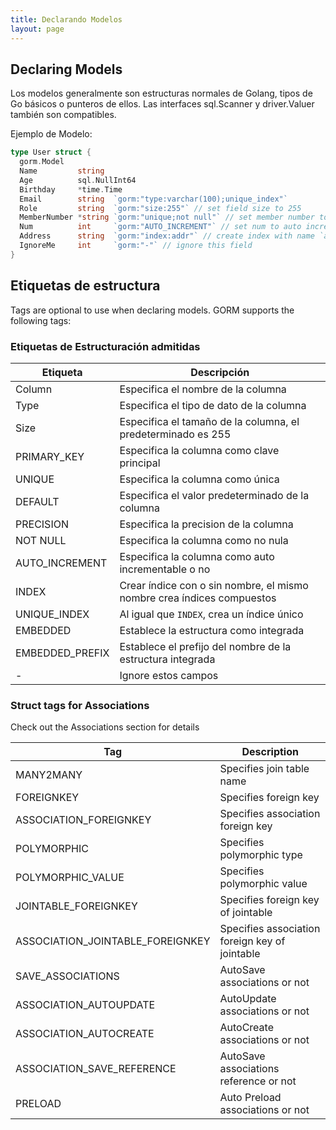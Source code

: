 ```yaml
---
title: Declarando Modelos
layout: page
---
```


## Declaring Models

Los modelos generalmente son estructuras normales de Golang, tipos de Go básicos o punteros de ellos. Las interfaces sql.Scanner y driver.Valuer también son compatibles.

Ejemplo de Modelo:

```go
type User struct {
  gorm.Model
  Name         string
  Age          sql.NullInt64
  Birthday     *time.Time
  Email        string  `gorm:"type:varchar(100);unique_index"`
  Role         string  `gorm:"size:255"` // set field size to 255
  MemberNumber *string `gorm:"unique;not null"` // set member number to unique and not null
  Num          int     `gorm:"AUTO_INCREMENT"` // set num to auto incrementable
  Address      string  `gorm:"index:addr"` // create index with name `addr` for address
  IgnoreMe     int     `gorm:"-"` // ignore this field
}
```

## Etiquetas de estructura

Tags are optional to use when declaring models. GORM supports the following tags:

### Etiquetas de Estructuración admitidas

| Etiqueta        | Descripción                                                            |
| --------------- | ---------------------------------------------------------------------- |
| Column          | Especifica el nombre de la columna                                     |
| Type            | Especifica el tipo de dato de la columna                               |
| Size            | Especifica el tamaño de la columna, el predeterminado es 255           |
| PRIMARY_KEY     | Especifica la columna como clave principal                             |
| UNIQUE          | Especifica la columna como única                                       |
| DEFAULT         | Especifica el valor predeterminado de la columna                       |
| PRECISION       | Especifica la precision de la columna                                  |
| NOT NULL        | Especifica la columna como no nula                                     |
| AUTO_INCREMENT  | Especifica la columna como auto incrementable o no                     |
| INDEX           | Crear índice con o sin nombre, el mismo nombre crea índices compuestos |
| UNIQUE_INDEX    | Al igual que `INDEX`, crea un índice único                             |
| EMBEDDED        | Establece la estructura como integrada                                 |
| EMBEDDED_PREFIX | Establece el prefijo del nombre de la estructura integrada             |
| -               | Ignore estos campos                                                    |

### Struct tags for Associations

Check out the Associations section for details

| Tag                                | Description                                    |
| ---------------------------------- | ---------------------------------------------- |
| MANY2MANY                          | Specifies join table name                      |
| FOREIGNKEY                         | Specifies foreign key                          |
| ASSOCIATION_FOREIGNKEY             | Specifies association foreign key              |
| POLYMORPHIC                        | Specifies polymorphic type                     |
| POLYMORPHIC_VALUE                  | Specifies polymorphic value                    |
| JOINTABLE_FOREIGNKEY               | Specifies foreign key of jointable             |
| ASSOCIATION_JOINTABLE_FOREIGNKEY | Specifies association foreign key of jointable |
| SAVE_ASSOCIATIONS                  | AutoSave associations or not                   |
| ASSOCIATION_AUTOUPDATE             | AutoUpdate associations or not                 |
| ASSOCIATION_AUTOCREATE             | AutoCreate associations or not                 |
| ASSOCIATION_SAVE_REFERENCE       | AutoSave associations reference or not         |
| PRELOAD                            | Auto Preload associations or not               |